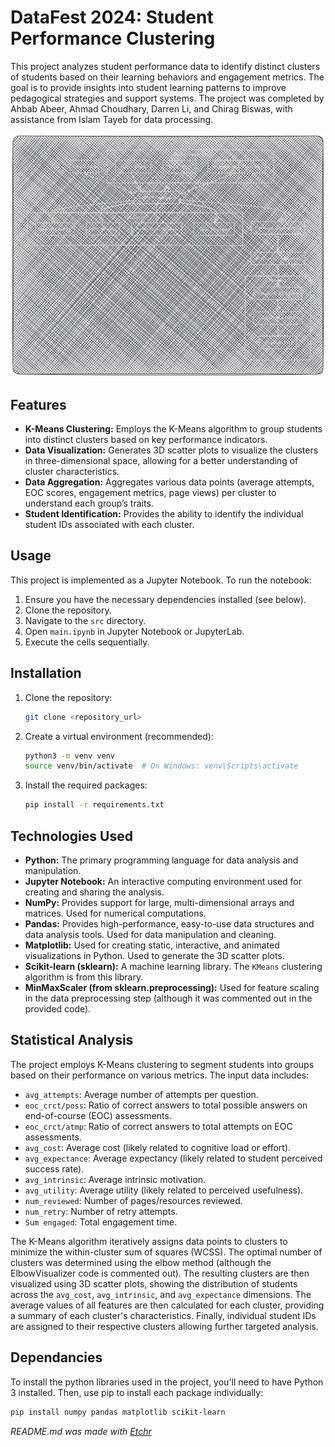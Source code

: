 # DataFest 2024: Student Performance Clustering
This project analyzes student performance data to identify distinct clusters of students based on their learning behaviors and engagement metrics.  The goal is to provide insights into student learning patterns to improve pedagogical strategies and support systems. The project was completed by Ahbab Abeer, Ahmad Choudhary, Darren Li, and Chirag Biswas, with assistance from Islam Tayeb for data processing.


<div align="center">
<img src="https://github.com/2Ahmad5/DataFest-2024/blob/main/data/image-1739221194746.png?raw=true" alt="image-1739221194746.png" />
</div>


## Features
* **K-Means Clustering:** Employs the K-Means algorithm to group students into distinct clusters based on key performance indicators.
* **Data Visualization:** Generates 3D scatter plots to visualize the clusters in three-dimensional space, allowing for a better understanding of cluster characteristics.
* **Data Aggregation:** Aggregates various data points (average attempts, EOC scores, engagement metrics, page views) per cluster to understand each group’s traits.
* **Student Identification:**  Provides the ability to identify the individual student IDs associated with each cluster.

## Usage
This project is implemented as a Jupyter Notebook.  To run the notebook:

1. Ensure you have the necessary dependencies installed (see below).
2. Clone the repository.
3. Navigate to the `src` directory.
4. Open `main.ipynb` in Jupyter Notebook or JupyterLab.
5. Execute the cells sequentially.

## Installation
1.  Clone the repository:
    ```bash
    git clone <repository_url>
    ```
2.  Create a virtual environment (recommended):
    ```bash
    python3 -m venv venv
    source venv/bin/activate  # On Windows: venv\Scripts\activate
    ```
3. Install the required packages:
    ```bash
    pip install -r requirements.txt
    ```

## Technologies Used
* **Python:** The primary programming language for data analysis and manipulation.
* **Jupyter Notebook:** An interactive computing environment used for creating and sharing the analysis.
* **NumPy:**  Provides support for large, multi-dimensional arrays and matrices.  Used for numerical computations.
* **Pandas:** Provides high-performance, easy-to-use data structures and data analysis tools. Used for data manipulation and cleaning.
* **Matplotlib:** Used for creating static, interactive, and animated visualizations in Python. Used to generate the 3D scatter plots.
* **Scikit-learn (sklearn):** A machine learning library.  The `KMeans` clustering algorithm is from this library.
* **MinMaxScaler (from sklearn.preprocessing):** Used for feature scaling in the data preprocessing step (although it was commented out in the provided code).

## Statistical Analysis
The project employs K-Means clustering to segment students into groups based on their performance on various metrics.  The input data includes:

* `avg_attempts`: Average number of attempts per question.
* `eoc_crct/poss`: Ratio of correct answers to total possible answers on end-of-course (EOC) assessments.
* `eoc_crct/atmp`: Ratio of correct answers to total attempts on EOC assessments.
* `avg_cost`: Average cost (likely related to cognitive load or effort).
* `avg_expectance`: Average expectancy (likely related to student perceived success rate).
* `avg_intrinsic`: Average intrinsic motivation.
* `avg_utility`: Average utility (likely related to perceived usefulness).
* `num_reviewed`: Number of pages/resources reviewed.
* `num_retry`: Number of retry attempts.
* `Sum engaged`: Total engagement time.


The K-Means algorithm iteratively assigns data points to clusters to minimize the within-cluster sum of squares (WCSS). The optimal number of clusters was determined using the elbow method (although the ElbowVisualizer code is commented out).  The resulting clusters are then visualized using 3D scatter plots, showing the distribution of students across the `avg_cost`, `avg_intrinsic`, and `avg_expectance` dimensions.  The average values of all features are then calculated for each cluster, providing a summary of each cluster's characteristics. Finally, individual student IDs are assigned to their respective clusters allowing further targeted analysis.

## Dependancies
To install the python libraries used in the project, you'll need to have Python 3 installed.  Then, use pip to install each package individually:

```bash
pip install numpy pandas matplotlib scikit-learn
```

*README.md was made with [Etchr](https://etchr.dev)*
